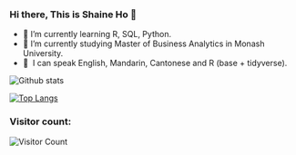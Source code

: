 ### Hi there, This is Shaine Ho 👋


- 🌱 I’m currently learning R, SQL, Python.
- 🔭 I’m currently studying Master of Business Analytics in Monash University.
- 💬 &nbsp;I can speak English, Mandarin, Cantonese and R (base + tidyverse).

![Github stats](https://github-readme-stats.vercel.app/api?username=ShaineHo)

[![Top Langs](https://github-readme-stats.vercel.app/api/top-langs/?username=ShaineHo)](https://github.com/Christmas/github-readme-stats)

<!--
**ShaineHo/ShaineHo** is a ✨ _special_ ✨ repository because its `README.md` (this file) appears on your GitHub profile.

Here are some ideas to get you started:

- 🔭 I’m currently working on ...
- 🌱 I’m currently learning ...
- 👯 I’m looking to collaborate on ...
- 🤔 I’m looking for help with ...
- 💬 Ask me about ...
- 📫 How to reach me: ...
- 😄 Pronouns: ...
- ⚡ Fun fact: ...
-->

### Visitor count:
 ![Visitor Count](https://profile-counter.glitch.me/gongchenjie/count.svg)
